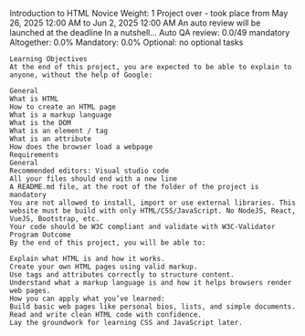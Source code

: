 Introduction to HTML
 Novice
  Weight: 1
   Project over - took place from May 26, 2025 12:00 AM to Jun 2, 2025 12:00 AM
    An auto review will be launched at the deadline
    In a nutshell…
    Auto QA review: 0.0/49 mandatory
    Altogether:  0.0%
    Mandatory: 0.0%
    Optional: no optional tasks



    Learning Objectives
    At the end of this project, you are expected to be able to explain to anyone, without the help of Google:

    General
    What is HTML
    How to create an HTML page
    What is a markup language
    What is the DOM
    What is an element / tag
    What is an attribute
    How does the browser load a webpage
    Requirements
    General
    Recommended editors: Visual studio code
    All your files should end with a new line
    A README.md file, at the root of the folder of the project is mandatory
    You are not allowed to install, import or use external libraries. This website must be build with only HTML/CSS/JavaScript. No NodeJS, React, VueJS, Bootstrap, etc.
    Your code should be W3C compliant and validate with W3C-Validator
    Program Outcome
    By the end of this project, you will be able to:

    Explain what HTML is and how it works.
    Create your own HTML pages using valid markup.
    Use tags and attributes correctly to structure content.
    Understand what a markup language is and how it helps browsers render web pages.
    How you can apply what you’ve learned:
    Build basic web pages like personal bios, lists, and simple documents.
    Read and write clean HTML code with confidence.
    Lay the groundwork for learning CSS and JavaScript later.
